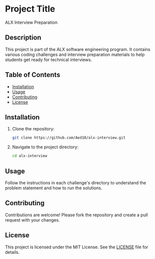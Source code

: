 # Project Title

ALX Interview Preparation

## Description

This project is part of the ALX software engineering program. It contains various coding challenges and interview preparation materials to help students get ready for technical interviews.

## Table of Contents

- [Installation](#installation)
- [Usage](#usage)
- [Contributing](#contributing)
- [License](#license)

## Installation

1. Clone the repository:
   ```sh
   git clone https://github.com/Aed10/alx-interview.git
   ```
2. Navigate to the project directory:
   ```sh
   cd alx-interview
   ```

## Usage

Follow the instructions in each challenge's directory to understand the problem statement and how to run the solutions.

## Contributing

Contributions are welcome! Please fork the repository and create a pull request with your changes.

## License

This project is licensed under the MIT License. See the [LICENSE](LICENSE) file for details.
